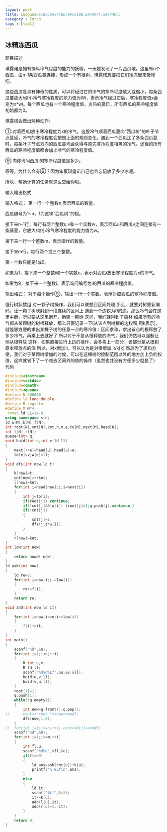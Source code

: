 ```yaml
---
layout: post
title: Luogu&#x51B0;&#x7CBE;&#x51BB;&#x897F;&#x74DC;
category : Intro 
tags : [tag1]
---
```



<link rel="stylesheet" href="/highlight/styles/default.css">
<script src="/highlight/highlight.pack.js"></script>
<script>hljs.initHighlightingOnLoad();</script>


## &#x51B0;&#x7CBE;&#x51BB;&#x897F;&#x74DC;
&#x9898;&#x76EE;&#x63CF;&#x8FF0;

&#x742A;&#x9732;&#x8BFA;&#x662F;&#x62E5;&#x6709;&#x64CD;&#x7EB5;&#x51B7;&#x6C14;&#x7A0B;&#x5EA6;&#x7684;&#x80FD;&#x529B;&#x7684;&#x5996;&#x7CBE;&#xFF0C;&#x4E00;&#x5929;&#x5979;&#x53D1;&#x73B0;&#x4E86;&#x4E00;&#x7247;&#x897F;&#x74DC;&#x5730;&#x3002;&#x8FD9;&#x91CC;&#x6709;n&#x4E2A;&#x897F;&#x74DC;&#xFF0C;&#x7531;n-1&#x6761;&#x897F;&#x74DC;&#x8513;&#x8FDE;&#x63A5;&#xFF0C;&#x5F62;&#x6210;&#x4E00;&#x4E2A;&#x6709;&#x6839;&#x6811;&#xFF0C;&#x742A;&#x9732;&#x8BFA;&#x60F3;&#x8981;&#x628A;&#x5B83;&#x4EEC;&#x51B7;&#x51BB;&#x8D77;&#x6765;&#x6162;&#x6162;&#x5403;&#x3002;

&#x8FD9;&#x4E9B;&#x897F;&#x74DC;&#x8513;&#x5177;&#x6709;&#x795E;&#x5947;&#x7684;&#x6027;&#x8D28;&#xFF0C;&#x53EF;&#x4EE5;&#x5C06;&#x7ECF;&#x8FC7;&#x5B83;&#x7684;&#x51B7;&#x6C14;&#x7684;&#x5BD2;&#x51B7;&#x7A0B;&#x5EA6;&#x653E;&#x5927;&#x6216;&#x7F29;&#x5C0F;&#xFF0C;&#x6BCF;&#x6761;&#x897F;&#x74DC;&#x8513;&#x653E;&#x5927;/&#x7F29;&#x5C0F;&#x51B7;&#x6C14;&#x5BD2;&#x51B7;&#x7A0B;&#x5EA6;&#x7684;&#x80FD;&#x529B;&#x503C;&#x4E3A;Wi&#xFF0C;&#x8868;&#x793A;&#x51B7;&#x6C14;&#x7ECF;&#x8FC7;&#x5B83;&#x540E;&#xFF0C;&#x5BD2;&#x51B7;&#x7A0B;&#x5EA6;&#x503C;x&#x4F1A;&#x53D8;&#x4E3A;x*wi&#x3002;&#x6BCF;&#x4E2A;&#x897F;&#x74DC;&#x4E5F;&#x6709;&#x4E00;&#x4E2A;&#x5BD2;&#x51B7;&#x7A0B;&#x5EA6;&#x503C;&#xFF0C;&#x708E;&#x70ED;&#x7684;&#x590F;&#x65E5;&#xFF0C;&#x6240;&#x6709;&#x897F;&#x74DC;&#x7684;&#x5BD2;&#x51B7;&#x7A0B;&#x5EA6;&#x503C;&#x521D;&#x59CB;&#x90FD;&#x4E3A;0&#x3002;

&#x742A;&#x9732;&#x8BFA;&#x4F1A;&#x505A;&#x51FA;&#x4E24;&#x79CD;&#x52A8;&#x4F5C;:

&#x2460;.&#x5BF9;&#x7740;&#x897F;&#x74DC;i&#x653E;&#x51FA;&#x5BD2;&#x51B7;&#x7A0B;&#x5EA6;&#x4E3A;x&#x7684;&#x51B7;&#x6C14;&#x3002;&#x8FD9;&#x80A1;&#x51B7;&#x6C14;&#x987A;&#x7740;&#x897F;&#x74DC;&#x8513;&#x5411;&#x201C;&#x897F;&#x74DC;&#x6811;&#x201D;&#x7684;&#x53F6;&#x5B50;&#x8282;&#x70B9;&#x8513;&#x5EF6;&#xFF0C;&#x51B7;&#x6C14;&#x7684;&#x5BD2;&#x51B7;&#x7A0B;&#x5EA6;&#x4F1A;&#x6309;&#x7167;&#x4E0A;&#x9762;&#x7684;&#x89C4;&#x5219;&#x53D8;&#x5316;&#x3002;&#x9047;&#x5230;&#x4E00;&#x4E2A;&#x897F;&#x74DC;&#x8FDE;&#x4E86;&#x591A;&#x6761;&#x897F;&#x74DC;&#x8513;&#x65F6;&#xFF0C;&#x6BCF;&#x6761;&#x53F6;&#x5B50;&#x8282;&#x70B9;&#x65B9;&#x5411;&#x7684;&#x897F;&#x74DC;&#x8513;&#x5747;&#x4F1A;&#x83B7;&#x5F97;&#x4E0E;&#x539F;&#x5148;&#x5BD2;&#x51B7;&#x7A0B;&#x5EA6;&#x76F8;&#x7B49;&#x7684;&#x51B7;&#x6C14;&#x3002;&#x9014;&#x5F84;&#x7684;&#x6240;&#x6709;&#x897F;&#x74DC;&#x7684;&#x5BD2;&#x51B7;&#x7A0B;&#x5EA6;&#x503C;&#x90FD;&#x4F1A;&#x52A0;&#x4E0A;&#x51B7;&#x6C14;&#x7684;&#x5BD2;&#x51B7;&#x7A0B;&#x5EA6;&#x503C;&#x3002;

&#x2468;.&#x5411;&#x4F60;&#x8BE2;&#x95EE;&#x897F;&#x74DC;i&#x7684;&#x5BD2;&#x51B7;&#x7A0B;&#x5EA6;&#x503C;&#x662F;&#x591A;&#x5C11;&#x3002;

&#x7B49;&#x7B49;&#xFF0C;&#x4E3A;&#x4EC0;&#x4E48;&#x4F1A;&#x6709;&#x2468;&#xFF1F;&#x56E0;&#x4E3A;&#x7B28;&#x86CB;&#x742A;&#x9732;&#x8BFA;&#x81EA;&#x5DF1;&#x4E5F;&#x4F1A;&#x5FD8;&#x8BB0;&#x653E;&#x4E86;&#x591A;&#x5C11;&#x51B0;&#x5462;&#x3002;

&#x6240;&#x4EE5;&#xFF0C;&#x5E2E;&#x5979;&#x8BA1;&#x7B97;&#x7684;&#x4EFB;&#x52A1;&#x5C31;&#x8FD9;&#x4E48;&#x4EA4;&#x7ED9;&#x4F60;&#x5566;&#x3002;

&#x8F93;&#x5165;&#x8F93;&#x51FA;&#x683C;&#x5F0F;

&#x8F93;&#x5165;&#x683C;&#x5F0F;&#xFF1A;
&#x7B2C;&#x4E00;&#x884C;&#x4E00;&#x4E2A;&#x6574;&#x6570;n,&#x8868;&#x793A;&#x897F;&#x74DC;&#x7684;&#x6570;&#x91CF;&#x3002;

&#x897F;&#x74DC;&#x7F16;&#x53F7;&#x4E3A;1~n&#xFF0C;1&#x4E3A;&#x8FD9;&#x68F5;&#x201C;&#x897F;&#x74DC;&#x6811;&#x201D;&#x7684;&#x6839;&#x3002;

&#x63A5;&#x4E0B;&#x6765;n-1&#x884C;&#xFF0C;&#x6BCF;&#x884C;&#x6709;&#x4E24;&#x4E2A;&#x6574;&#x6570;u,v&#x548C;&#x4E00;&#x4E2A;&#x5B9E;&#x6570;w&#xFF0C;&#x8868;&#x793A;&#x897F;&#x74DC;u&#x548C;&#x897F;&#x74DC;v&#x4E4B;&#x95F4;&#x8FDE;&#x63A5;&#x6709;&#x4E00;&#x6761;&#x85E4;&#x8513;&#xFF0C;&#x5B83;&#x653E;&#x5927;/&#x7F29;&#x5C0F;&#x51B7;&#x6C14;&#x5BD2;&#x51B7;&#x7A0B;&#x5EA6;&#x7684;&#x80FD;&#x529B;&#x503C;&#x4E3A;w&#x3002;

&#x63A5;&#x4E0B;&#x6765;&#x4E00;&#x884C;&#x4E00;&#x4E2A;&#x6574;&#x6570;m&#xFF0C;&#x8868;&#x793A;&#x64CD;&#x4F5C;&#x7684;&#x6570;&#x91CF;&#x3002;

&#x63A5;&#x4E0B;&#x6765;m&#x884C;&#xFF0C;&#x6BCF;&#x884C;&#x4E24;&#x4E2A;&#x6216;&#x4E09;&#x4E2A;&#x6574;&#x6570;&#x3002;

&#x7B2C;&#x4E00;&#x4E2A;&#x6570;&#x53EA;&#x80FD;&#x662F;1&#x6216;9&#x3002;

&#x5982;&#x679C;&#x4E3A;1&#xFF0C;&#x63A5;&#x4E0B;&#x6765;&#x4E00;&#x4E2A;&#x6574;&#x6570;i&#x548C;&#x4E00;&#x4E2A;&#x5B9E;&#x6570;x&#xFF0C;&#x8868;&#x793A;&#x5BF9;&#x897F;&#x74DC;i&#x653E;&#x51FA;&#x5BD2;&#x51B7;&#x7A0B;&#x5EA6;&#x4E3A;x&#x7684;&#x51B7;&#x6C14;&#x3002;

&#x5982;&#x679C;&#x4E3A;9&#xFF0C;&#x63A5;&#x4E0B;&#x6765;&#x4E00;&#x4E2A;&#x6574;&#x6570;i&#xFF0C;&#x8868;&#x793A;&#x8BE2;&#x95EE;&#x7F16;&#x53F7;&#x4E3A;i&#x7684;&#x897F;&#x74DC;&#x7684;&#x5BD2;&#x51B7;&#x7A0B;&#x5EA6;&#x503C;&#x3002;

&#x8F93;&#x51FA;&#x683C;&#x5F0F;&#xFF1A;
&#x5BF9;&#x4E8E;&#x6BCF;&#x4E2A;&#x64CD;&#x4F5C;&#x2468;&#xFF0C;&#x8F93;&#x51FA;&#x4E00;&#x884C;&#x4E00;&#x4E2A;&#x5B9E;&#x6570;&#xFF0C;&#x8868;&#x793A;&#x5BF9;&#x5E94;&#x897F;&#x74DC;&#x7684;&#x5BD2;&#x51B7;&#x7A0B;&#x5EA6;&#x503C;&#x3002;

&#x5F3A;&#x884C;&#x6811;&#x72B6;&#x6570;&#x7EC4;
&#x5BF9;&#x4E00;&#x9897;&#x5B50;&#x6811;&#x64CD;&#x4F5C;&#xFF0C;&#x6211;&#x4EEC;&#x53EF;&#x4EE5;&#x8054;&#x60F3;&#x5230;&#x533A;&#x95F4;&#x5904;&#x7406;
&#x90A3;&#x4E48;&#xFF0C;&#x5C31;&#x8981;&#x5BF9;&#x6811;&#x91CD;&#x65B0;&#x7F16;&#x7801;&#xFF0C;&#x8BA9;&#x4E00;&#x9897;&#x5B50;&#x6811;&#x6620;&#x5C04;&#x5230;&#x4E00;&#x6BB5;&#x8FDE;&#x7EED;&#x7684;&#x533A;&#x95F4;&#x4E0A;
&#x9047;&#x5230;&#x4E00;&#x4E2A;&#x8FB9;&#x6743;&#x4E3A;0&#x7684;&#x8FB9;&#xFF0C;&#x90A3;&#x4E48;&#x51B7;&#x6C14;&#x4F1A;&#x5728;&#x8FD9;&#x91CC;&#x4E2D;&#x65AD;&#xFF0C;&#x6240;&#x4EE5;&#x8981;&#x4ECE;&#x8FD9;&#x91CC;&#x65AD;&#x5F00;&#xFF0C;&#x65B0;&#x5EFA;&#x4E00;&#x9897;&#x6811;
&#x8FD9;&#x6837;&#xFF0C;&#x6211;&#x4EEC;&#x5C31;&#x5F97;&#x5230;&#x4E86;&#x68EE;&#x6797;
&#x5982;&#x679C;&#x6240;&#x6709;&#x7684;&#x51B7;&#x6C14;&#x90FD;&#x4ECE;&#x67D0;&#x9897;&#x6811;&#x7684;&#x6811;&#x6839;&#x91CA;&#x653E;&#xFF0C;&#x90A3;&#x4E48;&#x53EA;&#x8981;&#x8BB0;&#x5F55;&#x4E00;&#x4E0B;[&#x4ECE;&#x8BE5;&#x70B9;&#x5230;&#x6811;&#x6839;&#x7684;&#x8FB9;&#x6743;&#x79EF;,&#x7528;k&#x8868;&#x793A;]&#xFF0C;&#x5C31;&#x80FD;&#x591F;&#x65B9;&#x4FBF;&#x7684;&#x6C42;&#x51FA;&#x67D0;&#x68F5;&#x5B50;&#x6811;&#x7684;&#x4EFB;&#x610F;&#x4E00;&#x70B9;&#x7684;&#x5BD2;&#x51B7;&#x503C;&#xFF1A;&#x533A;&#x95F4;&#x6C42;&#x548C;&#xFF0C;&#x6C42;&#x51FA;&#x8BE5;&#x70B9;&#x7684;&#x6839;&#x91CA;&#x653E;&#x4E86;&#x591A;&#x5C11;&#x51B7;&#x6C14;&#xFF0C;&#x518D;&#x4E58;&#x4E0A;&#x53BB;&#x5C31;&#x597D;&#x4E86;
&#x6240;&#x4EE5;&#x5BF9;&#x4E8E;&#x4E0D;&#x662F;&#x4ECE;&#x6839;&#x91CA;&#x653E;&#x7684;&#x51B7;&#x6C14;&#xFF0C;&#x6211;&#x4EEC;&#x4ECD;&#x7136;&#x53EF;&#x4EE5;&#x5F3A;&#x5236;&#x8BA9;&#x4ED6;&#x4ECE;&#x6839;&#x91CA;&#x653E;
&#x8FD9;&#x6837;&#xFF0C;&#x5982;&#x679C;&#x76F4;&#x63A5;&#x8FDB;&#x884C;&#x4E0A;&#x8FB9;&#x7684;&#x64CD;&#x4F5C;&#xFF0C;&#x4F1A;&#x591A;&#x4E58;&#x4E0A;&#x4E00;&#x90E8;&#x5206;&#xFF0C;&#x8BE5;&#x90E8;&#x5206;&#x662F;&#x4ECE;&#x6839;&#x5230;&#x539F;&#x672C;&#x91CA;&#x653E;&#x70B9;&#x7684;&#x503C;
&#x6240;&#x4EE5;&#xFF0C;&#x5BF9;x&#x589E;&#x52A0;it&#xFF0C;&#x53EF;&#x4EE5;&#x8BA4;&#x4E3A;&#x662F;&#x5BF9;&#x6839;&#x589E;&#x52A0;  it/k[x]
&#x7136;&#x540E;&#x4E3A;&#x4E86;&#x6C42;&#x548C;&#x65B9;&#x4FBF;&#xFF0C;&#x6211;&#x4EEC;&#x5BF9;&#x4E8E;&#x67D0;&#x9897;&#x6811;&#x589E;&#x52A0;&#x7684;&#x65F6;&#x5019;&#xFF0C;&#x53EF;&#x4EE5;&#x5728;&#x8FD9;&#x68F5;&#x6811;&#x7684;&#x63A7;&#x5236;&#x8303;&#x56F4;&#x4EE5;&#x5916;&#x7684;&#x5730;&#x65B9;&#x52A0;&#x4E0A;&#x8D1F;&#x7684;&#x6743;&#x503C;&#xFF0C;&#x8FD9;&#x6837;&#x5C31;&#x7701;&#x4E0B;&#x4E86;&#x4E00;&#x4E2A;&#x51CF;&#x53BB;&#x533A;&#x95F4;&#x5916;&#x7684;&#x503C;&#x7684;&#x64CD;&#x4F5C;&#xFF08;&#x867D;&#x7136;&#x4E5F;&#x5E76;&#x6CA1;&#x6709;&#x65B9;&#x4FBF;&#x591A;&#x5C11;&#x5C31;&#x662F;&#x4E86;&#xFF09;
&#x4EE3;&#x7801;




```cpp 
#include<iostream>
#include<cstdio>
#include<cmath>
#include<queue>
#define N 200000
#define ld long double
#define R register
#define M N*4
 const ld LL=1e-8;
using namespace std;
ld w[M],k[N],f[N];
int root[N],cnt[N],knt,n,m,e,to[M],next[M],head[N];
int l[N],r[N];
queue<int> q;
void buid(int u,int v,ld ll)
{
	next[++e]=head[u],head[u]=e;
	to[e]=v;w[e]=ll;
}
void dfs(int now,ld t)
{
	k[now]=t;
	cnt[now]=++knt;
	l[now]=knt;
	for(int i=head[now];i;i=next[i])
	{
		int j=to[i];
		if(root[j]) continue;
		if(!cnt[j]&&!w[i]) {root[j]=1;q.push(j);continue;}
		if(!cnt[j])
		{
			cnt[j]=1;
			dfs(j,t*w[i]);
		}
	}
	r[now]=knt;
}
int low(int now)
{
	return now&(-now);
}
ld ask(int now)
{
	ld re=0;
	for(int i=now;i;i-=low(i))
	{
		re+=f[i];
	}
	return re;
}
void add(int now,ld it)
{
	for(int i=now;i<=n;i+=low(i))
	{
		f[i]+=it;
	}
}
int main()
{
	scanf("%d",&n);
	for(int i=1;i<n;++i)
	{
		R int u,v;
		R ld ll;
		scanf("%d%d%Lf",&u,&v,&ll);
		buid(u,v,ll);
		buid(v,u,ll);
	}
	root[1]=1;
	q.push(1);
	while(!q.empty())
	{
		int now=q.front();q.pop();
//		cout<<"root "<<now<<endl;
		dfs(now,1.0);
	}
//	for(int i=1;i<=n;++i) cout<<k[i]<<endl;
	scanf("%d",&m);
	for(int i=1;i<=m;++i)
	{
		int fl,u;
		scanf("%d%d",&fl,&u);
		if(fl==9)
		{
			ld ans=ask(cnt[u])*k[u];
			printf("%.8Lf\n",ans);
		}
		else
		{
			ld it;
			scanf("%Lf",&it);
			it/=k[u];
			add(l[u],it);
			add(r[u]+1,-it);
		}
	}
	return 0;
}
``` 
